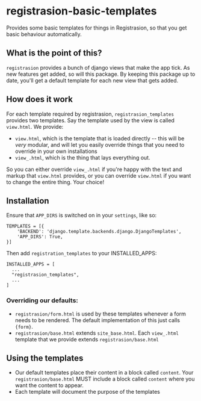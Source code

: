 # registrasion-basic-templates
Provides some basic templates for things in Registrasion, so that you get basic behaviour automatically.

## What is the point of this?

`registrasion` provides a bunch of django views that make the app tick. As new features get added, so will this package. By keeping this package up to date, you'll get a default template for each new view that gets added.


## How does it work

For each template required by registrasion, `registrasion_templates` provides two templates. Say the template used by the view is called `view.html`. We provide:

* `view.html`, which is the template that is loaded directly -- this will be *very* modular, and will let you easily override things that you need to override in your own installations
* `view_.html`, which is the thing that lays everything out.

So you can either override `view_.html` if you're happy with the text and markup that `view.html` provides, or you can override `view.html` if you want to change the entire thing. Your choice!


## Installation

Ensure that `APP_DIRS` is switched on in your `settings`, like so:

```
TEMPLATES = [{
    'BACKEND': 'django.template.backends.django.DjangoTemplates',
    'APP_DIRS': True,
}]
```

Then add `registration_templates` to your INSTALLED_APPS:

```
INSTALLED_APPS = [
  ...
  "registrasion_templates",
  ...
]
```


### Overriding our defaults:

* `registrasion/form.html` is used by these templates whenever a form needs to be rendered. The default implementation of this just calls ``{form}``.
* `registrasion/base.html` extends `site_base.html`. Each `view_.html` template that we provide extends `registrasion/base.html`


## Using the templates

* Our default templates place their content in a block called `content`. Your `registrasion/base.html` MUST include a block called `content` where you want the content to appear.
* Each template will document the purpose of the templates
